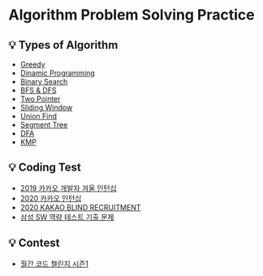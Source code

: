 # Algorithm Problem Solving Practice

## 💡 Types of Algorithm  
- <a href="https://github.com/ohohoi/algorithm-study/tree/master/Greedy%20Algorithm">
    Greedy
  </a>
  
- <a href="https://github.com/ohohoi/algorithm-study/tree/master/Dinamic%20Programming">
    Dinamic Programming 
  </a>
  
- <a href="https://github.com/ohohoi/algorithm-study/tree/master/Binary%20Search">
    Binary Search
  </a>
  
- <a href="https://github.com/ohohoi/algorithm-study/tree/master/BFS%2C%20DFS">
    BFS & DFS
  </a>

- <a href="https://github.com/ohohoi/algorithm-study/tree/master/Two%20Pointer">
    Two Pointer
  </a>
    
- <a href="https://github.com/ohohoi/algorithm-study/tree/master/Sliding%20Window">
    Sliding Window
  </a>

- <a href="https://github.com/ohohoi/algorithm-study/tree/master/Union%20Find">
    Union Find
  </a>
  
- <a href="https://github.com/ohohoi/algorithm-study/tree/master/Segment%20Tree">
    Segment Tree
  </a>   
  
- <a href="https://github.com/ohohoi/algorithm-study/tree/master/DFA(Deterministic%20finite%20automaton)">
    DFA
  </a>
  
- <a href="https://github.com/ohohoi/algorithm-study/tree/master/KMP">
    KMP
  </a>
  
  
## 💡 Coding Test
- <a href="https://github.com/ohohoi/algorithm-study/tree/master/2019%20%EC%B9%B4%EC%B9%B4%EC%98%A4%20%EA%B0%9C%EB%B0%9C%EC%9E%90%20%EA%B2%A8%EC%9A%B8%20%EC%9D%B8%ED%84%B4%EC%8B%AD">
    2019 카카오 개발자 겨울 인턴십
  </a>
  
- <a href="https://github.com/ohohoi/algorithm-study/tree/master/2020%20%EC%B9%B4%EC%B9%B4%EC%98%A4%20%EC%9D%B8%ED%84%B4%EC%8B%AD">
    2020 카카오 인턴십
  </a>
  
- <a href="https://github.com/ohohoi/algorithm-study/tree/master/2020%20KAKAO%20BLIND%20RECRUITMENT">
    2020 KAKAO BLIND RECRUITMENT
  </a>
  
- <a href="https://github.com/ohohoi/algorithm-study/tree/master/%EC%82%BC%EC%84%B1%20SW%20%EC%97%AD%EB%9F%89%20%ED%85%8C%EC%8A%A4%ED%8A%B8%20%EA%B8%B0%EC%B6%9C%20%EB%AC%B8%EC%A0%9C">
    삼성 SW 역량 테스트 기출 문제
  </a>
  
  
## 💡 Contest
- <a href="https://github.com/ohohoi/algorithm-study/tree/master/%EC%9B%94%EA%B0%84%20%EC%BD%94%EB%93%9C%20%EC%B1%8C%EB%A6%B0%EC%A7%80%20%EC%8B%9C%EC%A6%8C1">
    월간 코드 챌린지 시즌1
  </a>
